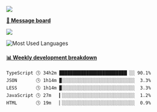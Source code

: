 [![](https://count.getloli.com/get/@SmaIIstars.github.readme)](https://count.getloli.com/)


[**💬 Message board**](https://chat.getloli.com/room/@SmaIIstars.github)

[![](https://chat.getloli.com/room/@SmaIIstars.github/svg?width=600&height=100&limit=20&theme=light&fontSize=14)](https://chat.getloli.com/room/@SmaIIstars.github)


![Most Used Languages](https://github-readme-stats.vercel.app/api/top-langs/?username=SmaIIstars&theme=dark&layout=compact)

<!-- waka-box start -->
#### <a href="https://gist.github.com/e31f5e1b7a15ee54e2fc8fca68aa5e2b" target="_blank">📊 Weekly development breakdown</a>
```text
TypeScript 🕓 34h2m █████████████████████████▏░░ 90.1%
JSON       🕓 1h14m ▉░░░░░░░░░░░░░░░░░░░░░░░░░░░  3.3%
LESS       🕓 1h14m ▉░░░░░░░░░░░░░░░░░░░░░░░░░░░  3.3%
JavaScript 🕓 27m   ▎░░░░░░░░░░░░░░░░░░░░░░░░░░░  1.2%
HTML       🕓 19m   ▏░░░░░░░░░░░░░░░░░░░░░░░░░░░  0.9%
```
<!-- Powered by https://github.com/YouEclipse/waka-box-go . -->
<!-- waka-box end -->
